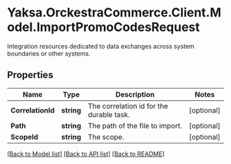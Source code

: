 # Yaksa.OrckestraCommerce.Client.Model.ImportPromoCodesRequest
Integration resources dedicated to data exchanges across system boundaries or other systems.

## Properties

Name | Type | Description | Notes
------------ | ------------- | ------------- | -------------
**CorrelationId** | **string** | The correlation id for the durable task. | [optional] 
**Path** | **string** | The path of the file to import. | [optional] 
**ScopeId** | **string** | The scope. | [optional] 

[[Back to Model list]](../README.md#documentation-for-models) [[Back to API list]](../README.md#documentation-for-api-endpoints) [[Back to README]](../README.md)

